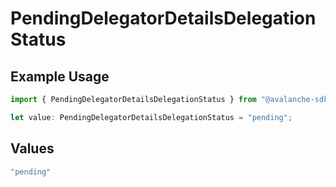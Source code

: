 # PendingDelegatorDetailsDelegationStatus

## Example Usage

```typescript
import { PendingDelegatorDetailsDelegationStatus } from "@avalanche-sdk/sdk/models/components";

let value: PendingDelegatorDetailsDelegationStatus = "pending";
```

## Values

```typescript
"pending"
```